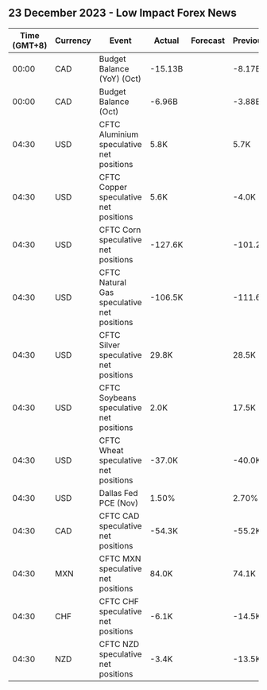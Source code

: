## 23 December 2023 - Low Impact Forex News

| Time (GMT+8) | Currency | Event | Actual | Forecast | Previous |
|------|----------|-------|--------|----------|----------|
| 00:00 | CAD | Budget Balance (YoY) (Oct) | -15.13B |  | -8.17B |
| 00:00 | CAD | Budget Balance (Oct) | -6.96B |  | -3.88B |
| 04:30 | USD | CFTC Aluminium speculative net positions | 5.8K |  | 5.7K |
| 04:30 | USD | CFTC Copper speculative net positions | 5.6K |  | -4.0K |
| 04:30 | USD | CFTC Corn speculative net positions | -127.6K |  | -101.2K |
| 04:30 | USD | CFTC Natural Gas speculative net positions | -106.5K |  | -111.6K |
| 04:30 | USD | CFTC Silver speculative net positions | 29.8K |  | 28.5K |
| 04:30 | USD | CFTC Soybeans speculative net positions | 2.0K |  | 17.5K |
| 04:30 | USD | CFTC Wheat speculative net positions | -37.0K |  | -40.0K |
| 04:30 | USD | Dallas Fed PCE (Nov) | 1.50% |  | 2.70% |
| 04:30 | CAD | CFTC CAD speculative net positions | -54.3K |  | -55.2K |
| 04:30 | MXN | CFTC MXN speculative net positions | 84.0K |  | 74.1K |
| 04:30 | CHF | CFTC CHF speculative net positions | -6.1K |  | -14.5K |
| 04:30 | NZD | CFTC NZD speculative net positions | -3.4K |  | -13.5K |
